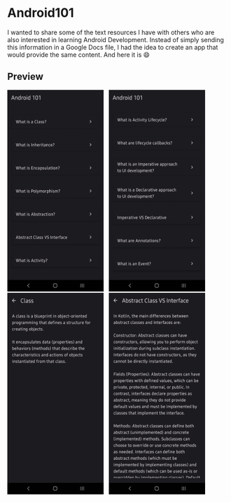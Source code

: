 # Android101
I wanted to share some of the text resources I have with others who are also interested in learning Android Development. Instead of simply sending this information in a Google Docs file, I had the idea to create an app that would provide the same content. And here it is 😄

## Preview
<p align="left">
    <img src="Preview Images/Android101[1].png" alt="Main Page [1]" width="220" height="460">&nbsp;&nbsp;
    <img src="Preview Images/Android101[2].png" alt="Main Page [2]" width="220" height="460">&nbsp;&nbsp;
    <img src="Preview Images/Android101[3].png" alt="Content Page [1]" width="220" height="460">&nbsp;&nbsp;
    <img src="Preview Images/Android 101[4].png" alt="Content Page [2]" width="220" height="460">&nbsp;&nbsp;
</p>
